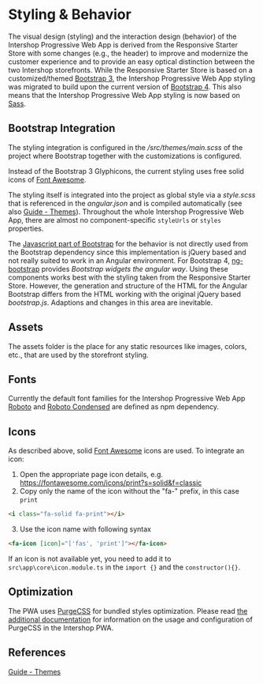 <!--
kb_concepts
kb_pwa
kb_everyone
kb_sync_latest_only
-->

# Styling & Behavior

The visual design (styling) and the interaction design (behavior) of the Intershop Progressive Web App is derived from the Responsive Starter Store with some changes (e.g., the header) to improve and modernize the customer experience and to provide an easy optical distinction between the two Intershop storefronts.
While the Responsive Starter Store is based on a customized/themed [Bootstrap 3](https://getbootstrap.com/docs/3.3/), the Intershop Progressive Web App styling was migrated to build upon the current version of [Bootstrap 4](https://getbootstrap.com/).
This also means that the Intershop Progressive Web App styling is now based on [Sass](https://sass-lang.com/).

## Bootstrap Integration

The styling integration is configured in the _/src/themes/main.scss_ of the project where Bootstrap together with the customizations is configured.

Instead of the Bootstrap 3 Glyphicons, the current styling uses free solid icons of [Font Awesome](https://fontawesome.com/).

The styling itself is integrated into the project as global style via a _style.scss_ that is referenced in the _angular.json_ and is compiled automatically (see also [Guide - Themes](../guides/themes.md)).
Throughout the whole Intershop Progressive Web App, there are almost no component-specific `styleUrls` or `styles` properties.

The [Javascript part of Bootstrap](https://getbootstrap.com/docs/4.6/getting-started/javascript/) for the behavior is not directly used from the Bootstrap dependency since this implementation is jQuery based and not really suited to work in an Angular environment.
For Bootstrap 4, [ng-bootstrap](https://ng-bootstrap.github.io) provides _Bootstrap widgets the angular way_.
Using these components works best with the styling taken from the Responsive Starter Store.
However, the generation and structure of the HTML for the Angular Bootstrap differs from the HTML working with the original jQuery based _bootstrap.js_.
Adaptions and changes in this area are inevitable.

## Assets

The assets folder is the place for any static resources like images, colors, etc., that are used by the storefront styling.

## Fonts

Currently the default font families for the Intershop Progressive Web App [Roboto](https://fonts.google.com/specimen/Roboto) and [Roboto Condensed](https://fonts.google.com/specimen/Roboto+Condensed) are defined as npm dependency.

## Icons

As described above, solid [Font Awesome](https://fontawesome.com/) icons are used.
To integrate an icon:

1. Open the appropriate page icon details, e.g. https://fontawesome.com/icons/print?s=solid&f=classic
2. Copy only the name of the icon without the "fa-" prefix, in this case `print`
  ```html
  <i class="fa-solid fa-print"></i>
  ```
3. Use the icon name with following syntax
  ```html
  <fa-icon [icon]="['fas', 'print']"></fa-icon>
  ```

If an icon is not available yet, you need to add it to `src\app\core\icon.module.ts` in the `import {}` and the `constructor(){}`.

## Optimization

The PWA uses [PurgeCSS](https://purgecss.com/) for bundled styles optimization.
Please read [the additional documentation](../guides/optimizations.md#purgecss) for information on the usage and configuration of PurgeCSS in the Intershop PWA.

## References

[Guide - Themes](../guides/themes.md)
